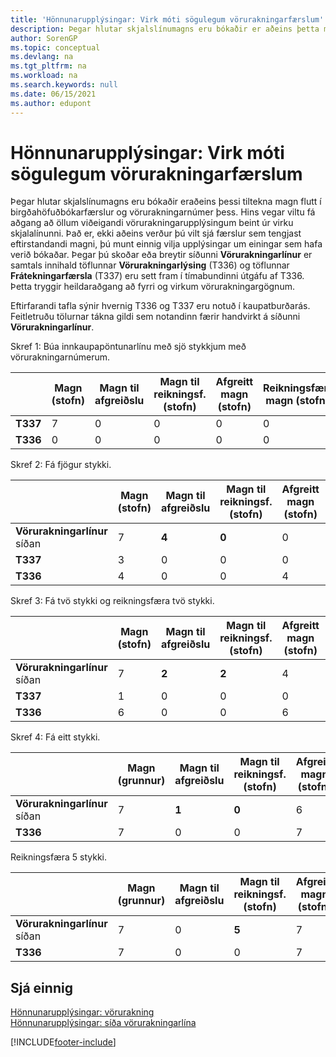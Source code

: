 ```yaml
---
title: 'Hönnunarupplýsingar: Virk móti sögulegum vörurakningarfærslum'
description: Þegar hlutar skjalslínumagns eru bókaðir er aðeins þetta magn flutt í birgðahöfuðbókarfærslur og vörurakningarnúmer þess.
author: SorenGP
ms.topic: conceptual
ms.devlang: na
ms.tgt_pltfrm: na
ms.workload: na
ms.search.keywords: null
ms.date: 06/15/2021
ms.author: edupont
---
```

# <a name="design-details-active-versus-historic-item-tracking-entries"></a>Hönnunarupplýsingar: Virk móti sögulegum vörurakningarfærslum
Þegar hlutar skjalslínumagns eru bókaðir eraðeins þessi tiltekna magn flutt í birgðahöfuðbókarfærslur og vörurakningarnúmer þess. Hins vegar viltu fá aðgang að öllum viðeigandi vörurakningarupplýsingum beint úr virku skjalalínunni. Það er, ekki aðeins verður þú vilt sjá færslur sem tengjast eftirstandandi magni, þú munt einnig vilja upplýsingar um einingar sem hafa verið bókaðar. Þegar þú skoðar eða breytir síðunni **Vörurakningarlínur** er samtals innihald töflunnar **Vörurakningarlýsing** (T336) og töflunnar **Frátekningarfærsla** (T337) eru sett fram í tímabundinni útgáfu af T336. Þetta tryggir heildaraðgang að fyrri og virkum vörurakningargögnum.  

 Eftirfarandi tafla sýnir hvernig T336 og T337 eru notuð í kaupatburðarás. Feitletruðu tölurnar tákna gildi sem notandinn færir handvirkt á síðunni **Vörurakningarlínur**.  

 Skref 1: Búa innkaupapöntunarlínu með sjö stykkjum með  vörurakningarnúmerum.  

||**Magn (stofn)**|**Magn til afgreiðslu**|**Magn til reikningsf. (stofn)**|**Afgreitt magn (stofn)**|**Reikningsfært magn (stofn)**|  
|-|----------------------------------------------|--------------------------------------------|------------------------------------------------------|-------------------------------------------------------|--------------------------------------------------------|  
|**T337**|7|0|0|0|0|  
|**T336**|0|0|0|0|0|  

 Skref 2: Fá fjögur stykki.  

||**Magn (stofn)**|**Magn til afgreiðslu**|**Magn til reikningsf. (stofn)**|**Afgreitt magn (stofn)**|**Reikningsfært magn (stofn)**|  
|-|----------------------------------------------|--------------------------------------------|------------------------------------------------------|-------------------------------------------------------|--------------------------------------------------------|  
|**Vörurakningarlínur** síðan|7|**4**|**0**|0|0|  
|**T337**|3|0|0|0|0|  
|**T336**|4|0|0|4|0|  

 Skref 3: Fá tvö stykki og reikningsfæra tvö stykki.  

||**Magn (stofn)**|**Magn til afgreiðslu**|**Magn til reikningsf. (stofn)**|**Afgreitt magn (stofn)**|**Reikningsfært magn (stofn)**|  
|-|----------------------------------------------|--------------------------------------------|------------------------------------------------------|-------------------------------------------------------|--------------------------------------------------------|  
|**Vörurakningarlínur** síðan|7|**2**|**2**|4|0|  
|**T337**|1|0|0|0|0|  
|**T336**|6|0|0|6|2|  

 Skref 4: Fá eitt stykki.  

||**Magn (grunnur)**|**Magn til afgreiðslu**|**Magn til reikningsf. (stofn)**|**Afgreitt magn (stofn)**|**Reikningsfært magn (stofn)**|  
|-|----------------------------------------------|--------------------------------------------|------------------------------------------------------|-------------------------------------------------------|--------------------------------------------------------|  
|**Vörurakningarlínur** síðan|7|**1**|**0**|6|2|  
|**T336**|7|0|0|7|2|  

 Reikningsfæra 5 stykki.  

||**Magn (grunnur)**|**Magn til afgreiðslu**|**Magn til reikningsf. (stofn)**|**Afgreitt magn (stofn)**|**Reikningsfært magn (stofn)**|  
|-|----------------------------------------------|--------------------------------------------|------------------------------------------------------|-------------------------------------------------------|--------------------------------------------------------|  
|**Vörurakningarlínur** síðan|7|0|**5**|7|2|  
|**T336**|7|0|0|7|7|  

## <a name="see-also"></a>Sjá einnig
 [Hönnunarupplýsingar: vörurakning](design-details-item-tracking.md)   
 [Hönnunarupplýsingar: síða vörurakningarlína](design-details-item-tracking-lines-window.md)


[!INCLUDE[footer-include](includes/footer-banner.md)]
